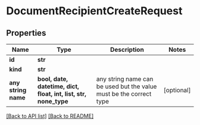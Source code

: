 # DocumentRecipientCreateRequest


## Properties
Name | Type | Description | Notes
------------ | ------------- | ------------- | -------------
**id** | **str** |  | 
**kind** | **str** |  | 
**any string name** | **bool, date, datetime, dict, float, int, list, str, none_type** | any string name can be used but the value must be the correct type | [optional]

[[Back to API list]](../README.md#documentation-for-api-endpoints) [[Back to README]](../README.md)



